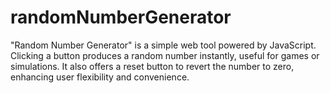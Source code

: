 # randomNumberGenerator
"Random Number Generator" is a simple web tool powered by JavaScript. Clicking a button produces a random number instantly, useful for games or simulations. It also offers a reset button to revert the number to zero, enhancing user flexibility and convenience.

